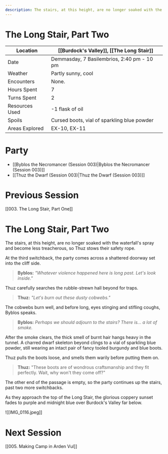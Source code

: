 ```yaml
---
description: The stairs, at this height, are no longer soaked with the waterfall's spray and become less treacherous, so Thuz stows their safety rope.
---
```


# The Long Stair, Part Two

| Location | [[Burdock's Valley]], [[The Long Stair]] |
| - | - |
| Date | Demmasday, 7 Basilembrios, 2:40 pm - 10 pm |
| Weather | Partly sunny, cool |
| Encounters | None. |
| Hours Spent | 7 |
| Turns Spent | 2 |
| Resources Used | -1 flask of oil |
| Spoils | Cursed boots, vial of sparkling blue powder |
| Areas Explored | EX-10, EX-11 |


# Party
- [[Byblos the Necromancer (Session 003)|Byblos the Necromancer (Session 003)]]
- [[Thuz the Dwarf (Session 003)|Thuz the Dwarf (Session 003)]]

# Previous Session
[[003. The Long Stair, Part One]]

# The Long Stair, Part Two
The stairs, at this height, are no longer soaked with the waterfall's spray and become less treacherous, so Thuz stows their safety rope.

At the third switchback, the party comes across a shattered doorway set into the cliff side.
> **Byblos:** *"Whatever violence happened here is long past. Let's look inside."*

Thuz carefully searches the rubble-strewn hall beyond for traps.
> **Thuz:** *"Let's burn out these dusty cobwebs."*

The cobwebs burn well, and before long, eyes stinging and stifling coughs, Byblos speaks.
> **Byblos:** *Perhaps we should adjourn to the stairs? There is... a lot of smoke.*

After the smoke clears, the thick smell of burnt hair hangs heavy in the tunnel. A charred dwarf skeleton beyond clings to a vial of sparkling blue powder, still wearing an intact pair of fancy tooled burgundy and blue boots.

Thuz pulls the boots loose, and smells them warily before putting them on.
> **Thuz:** "These boots are of wondrous craftsmanship and they fit perfectly. Wait, why won't they come off?"

The other end of the passage is empty, so the party continues up the stairs, past two more switchbacks.

As they approach the top of the Long Stair, the glorious coppery sunset fades to purple and midnight blue over Burdock's Valley far below.

![[IMG_0116.jpeg]]

# Next Session
[[005. Making Camp in Arden Vul]]
